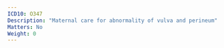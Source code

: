 ```yaml
---
ICD10: O347
Description: "Maternal care for abnormality of vulva and perineum"
Matters: No
Weight: 0
---
```

